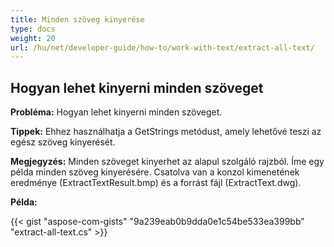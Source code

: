 ```yaml
---
title: Minden szöveg kinyerése
type: docs
weight: 20
url: /hu/net/developer-guide/how-to/work-with-text/extract-all-text/
---
```



## **Hogyan lehet kinyerni minden szöveget**

**Probléma:** Hogyan lehet kinyerni minden szöveget.

**Tippek:** Ehhez használhatja a GetStrings metódust, amely lehetővé teszi az egész szöveg kinyerését.

**Megjegyzés:** Minden szöveget kinyerhet az alapul szolgáló rajzból.
Íme egy példa minden szöveg kinyerésére.
Csatolva van a konzol kimenetének eredménye (ExtractTextResult.bmp) és a forrást fájl (ExtractText.dwg).

**Példa:**

{{< gist "aspose-com-gists" "9a239eab0b9dda0e1c54be533ea399bb" "extract-all-text.cs" >}}
